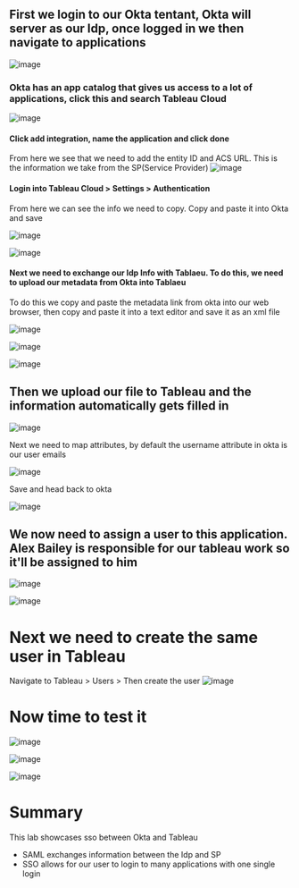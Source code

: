 
## First we login to our Okta tentant, Okta will server as our Idp, once logged in we then navigate to applications
![image](https://github.com/user-attachments/assets/60890914-765d-4bd0-a797-9e97dce78b52)


### Okta has an app catalog that gives us access to a lot of applications, click this and search Tableau Cloud
![image](https://github.com/user-attachments/assets/d00b4218-73b4-44f3-944d-032eb98439ce)



#### Click add integration, name the application and click done

From here we see that we need to add the entity ID and ACS URL. This is the information we take from the SP(Service Provider)
![image](https://github.com/user-attachments/assets/4b3f7348-321a-409d-9a0a-acd3a5603495)


#### Login into Tableau Cloud > Settings > Authentication
From here we can see the info we need to copy. Copy and paste it into Okta and save

![image](https://github.com/user-attachments/assets/f3430061-591f-41e3-bb28-1a832f2e7273)


![image](https://github.com/user-attachments/assets/871a9751-46e0-4deb-bbf1-e3ead5dd5db9)


#### Next we need to exchange our Idp Info with Tablaeu. To do this, we need to upload our metadata from Okta into Tablaeu

To do this we copy and paste the metadata link from okta into our web browser, then copy and paste it into a text editor and save it as an xml file

![image](https://github.com/user-attachments/assets/108721be-b761-4f1f-95b0-42b18a28289c)

![image](https://github.com/user-attachments/assets/76739d06-c435-482f-ab89-107a807ec9fb)


![image](https://github.com/user-attachments/assets/ac24e3e4-c598-4ba2-89fd-73443bf293e4)

## Then we upload our file to Tableau and the information automatically gets filled in

![image](https://github.com/user-attachments/assets/4bd045a1-b079-4185-a955-eab72dbcbacb)


Next we need to map attributes, by default the username attribute in okta is our user emails

![image](https://github.com/user-attachments/assets/4d267b4b-b69e-4fb2-907c-1da6ecc011d0)


Save and head back to okta

![image](https://github.com/user-attachments/assets/fa8eebf8-c11e-4840-bbbc-e1de73c7540d)



## We now need to assign a user to this application. Alex Bailey is responsible for our tableau work so it'll be assigned to him

![image](https://github.com/user-attachments/assets/af5f7c44-7b70-4b0c-be27-4d8106ee7305)


![image](https://github.com/user-attachments/assets/0418c8b8-cb07-40f8-baec-f5395d20f302)


# Next we need to create the same user in Tableau

Navigate to Tableau > Users > Then create the user
![image](https://github.com/user-attachments/assets/6f3fe3ed-2fca-4b52-888d-c25483bf0b16)


# Now time to test it
![image](https://github.com/user-attachments/assets/4aed3db1-f40b-4110-94f6-1a240038b34e)



![image](https://github.com/user-attachments/assets/6bbad9df-ceb2-46dc-9524-16def227e2bd)


![image](https://github.com/user-attachments/assets/efc6c6b5-99c4-472f-9d52-32136f7d41bc)




# Summary

This lab showcases sso between Okta and Tableau
- SAML exchanges information between the Idp and SP
- SSO allows for our user to login to many applications with one single login


